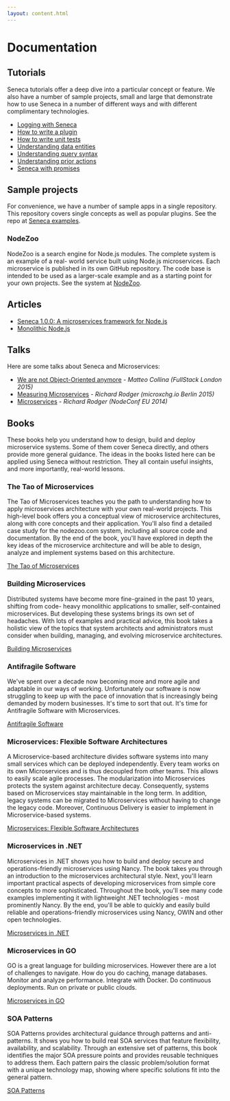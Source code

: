 ```yaml
---
layout: content.html
---
```


# Documentation

## Tutorials
Seneca tutorials offer a deep dive into a particular concept or feature. We also have a number
of sample projects, small and large that demonstrate how to use Seneca in a number of different
ways and with different complimentary technologies.

- [Logging with Seneca][Tutorial01]
- [How to write a plugin][Tutorial02]
- [How to write unit tests][unit-testing]
- [Understanding data entities][Tutorial03]
- [Understanding query syntax][Tutorial04]
- [Understanding prior actions][Tutorial05]
- [Seneca with promises][Tutorial06]

## Sample projects
For convenience, we have a number of sample apps in a single repository. This repository
covers single concepts as well as popular plugins. See the repo at [Seneca examples][Sample02].

### NodeZoo
NodeZoo is a search engine for Node.js modules. The complete system is an example of a real-
world service built using Node.js microservices. Each microservice is published in its
own GitHub repository. The code base is intended to be used as a larger-scale example and as a
starting point for your own projects. See the system at [NodeZoo][Sample02].

## Articles

- [Seneca 1.0.0: A microservices framework for Node.js][Article01]
- [Monolithic Node.js][Article02]

## Talks
Here are some talks about Seneca and Microservices:

- [We are not Object-Oriented anymore][Talk01] - _Matteo Collina (FullStack London 2015)_
- [Measuring Microservices][Talk02] - _Richard Rodger (microxchg.io Berlin 2015)_
- [Microservices][Talk03] - _Richard Rodger (NodeConf EU 2014)_

## Books
These books help you understand how to design, build and deploy microservice systems. Some
of them cover Seneca directly, and others provide more general guidance. The ideas in the
books listed here can be applied using Seneca without restriction. They all contain useful
insights, and more importantly, real-world lessons.

### The Tao of Microservices
The Tao of Microservices teaches you the path to understanding how to apply microservices
architecture with your own real-world projects. This high-level book offers you a conceptual
view of microservice architectures, along with core concepts and their application. You'll
also find a detailed case study for the nodezoo.com system, including all source code and
documentation. By the end of the book, you'll have explored in depth the key ideas of the
microservice architecture and will be able to design, analyze and implement systems based
on this architecture.

[The Tao of Microservices][Book01]

### Building Microservices
Distributed systems have become more fine-grained in the past 10 years, shifting from code-
heavy monolithic applications to smaller, self-contained microservices. But developing these
systems brings its own set of headaches. With lots of examples and practical advice, this book
takes a holistic view of the topics that system architects and administrators must consider
when building, managing, and evolving microservice architectures.

[Building Microservices][Book02]

### Antifragile Software
We've spent over a decade now becoming more and more agile and adaptable in our ways of
working. Unfortunately our software is now struggling to keep up with the pace of innovation
that is increasingly being demanded by modern businesses. It's time to sort that out. It's
time for Antifragile Software with Microservices.

[Antifragile Software][Book03]

### Microservices: Flexible Software Architectures
A Microservice-based architecture divides software systems into many small services which can
be deployed independently. Every team works on its own Microservices and is thus decoupled
from other teams. This allows to easily scale agile processes. The modularization into
Microservices protects the system against architecture decay. Consequently, systems based on
Microservices stay maintainable in the long term. In addition, legacy systems can be migrated
to Microservices without having to change the legacy code. Moreover, Continuous Delivery is
easier to implement in Microservice-based systems.

[Microservices: Flexible Software Architectures][Book04]

### Microservices in .NET
Microservices in .NET shows you how to build and deploy secure and operations-friendly
microservices using Nancy. The book takes you through an introduction to the microservices
architectural style. Next, you'll learn important practical aspects of developing microservices
from simple core concepts to more sophisticated. Throughout the book, you'll see many code
examples implementing it with lightweight .NET technologies - most prominently Nancy. By the
end, you'll be able to quickly and easily build reliable and operations-friendly microservices
using Nancy, OWIN and other open technologies.

[Microservices in .NET][Book05]


### Microservices in GO
GO is a great language for building microservices. However there are a lot of challenges to
navigate. How do you do caching, manage databases. Monitor and analyze performance. Integrate
with Docker. Do continuous deployments. Run on private or public clouds.

[Microservices in GO][Book06]


### SOA Patterns
SOA Patterns provides architectural guidance through patterns and anti-patterns. It shows you
how to build real SOA services that feature flexibility, availability, and scalability.
Through an extensive set of patterns, this book identifies the major SOA pressure points and
provides reusable techniques to address them. Each pattern pairs the classic problem/solution
format with a unique technology map, showing where specific solutions fit into the general
pattern.

[SOA Patterns](https://www.manning.com/books/soa-patterns)


[Tutorial01]: /docs/tutorials/logging-with-seneca.html
[Tutorial02]: /docs/tutorials/how-to-write-a-plugin.html
[Tutorial03]: /docs/tutorials/understanding-data-entities.html
[Tutorial04]: /docs/tutorials/understanding-query-syntax.html
[Tutorial05]: /docs/tutorials/understanding-prior-actions.html
[Tutorial06]: /docs/tutorials/seneca-with-promises.html
[unit-testing]: /docs/tutorials/unit-testing.html

[Sample01]: https://github.com/rjrodger/seneca-examples
[Sample02]: https://github.com/nodezoo/nodezoo-system

[Article01]: http://www.richardrodger.com/seneca-microservices-nodejs#.VqjAZRiLT-k
[Article02]: http://www.richardrodger.com/monolithic-nodejs#.VqjAixiLT-k

[Talk01]: https://skillsmatter.com/skillscasts/6819-we-are-not-object-oriented-anymore-or-why-the-node-callback-style-is-awesome
[Talk02]: http://www.infoq.com/presentations/measuring-microservices
[Talk03]: https://www.youtube.com/watch?v=fVfWuked2qE

[Book01]: https://manning.com/books/the-tao-of-microservices?a_aid=tms&a_bid=3b7806c8
[Book02]: http://shop.oreilly.com/product/0636920033158.do
[Book03]: https://leanpub.com/antifragilesoftware
[Book04]: http://microservices-book.com/
[Book05]: https://www.manning.com/books/microservices-in-net
[Book06]: http://microservicesingo.com
